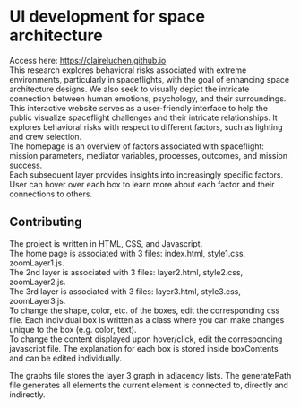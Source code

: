 # UI development for space architecture
Access here: https://claireluchen.github.io <br>
This research explores behavioral risks associated with extreme environments, particularly in spaceflights, with the goal of enhancing space architecture designs. We also seek to visually depict the intricate connection between human emotions, psychology, and their surroundings. This interactive website serves as a user-friendly interface to help the public visualize spaceflight challenges and their intricate relationships. It explores behavioral risks with respect to different factors, such as lighting and crew selection. <br>
The homepage is an overview of factors associated with spaceflight: mission parameters, mediator variables, processes, outcomes, and mission success. <br>
Each subsequent layer provides insights into increasingly specific factors. User can hover over each box to learn more about each factor and their connections to others. <br>

## Contributing
The project is written in HTML, CSS, and Javascript. <br>
The home page is associated with 3 files: index.html, style1.css, zoomLayer1.js. <br>
The 2nd layer is associated with 3 files: layer2.html, style2.css, zoomLayer2.js. <br>
The 3rd layer is associated with 3 files: layer3.html, style3.css, zoomLayer3.js. <br>
To change the shape, color, etc. of the boxes, edit the corresponding css file. Each individual box is written as a class where you can make changes unique to the box (e.g. color, text). <br>
To change the content displayed upon hover/click, edit the corresponding javascript file. The explanation for each box is stored inside boxContents and can be edited individually. <br>

The graphs file stores the layer 3 graph in adjacency lists. The generatePath file generates all elements the current element is connected to, directly and indirectly.
